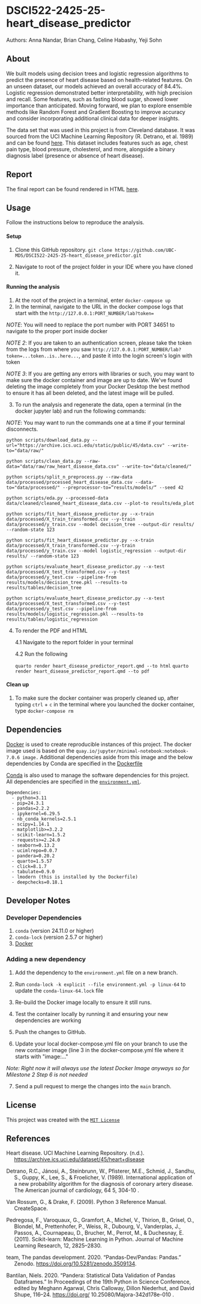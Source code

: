 # DSCI522-2425-25-heart_disease_predictor

Authors: Anna Nandar, Brian Chang, Celine Habashy, Yeji Sohn

## About

We built models using decision trees and logistic regression algorithms to predict the presence of heart disease based on health-related features. On an unseen dataset, our models achieved an overall accuracy of 84.4%. Logistic regression demonstrated better interpretability, with high precision and recall. Some features, such as fasting blood sugar, showed lower importance than anticipated. Moving forward, we plan to explore ensemble methods like Random Forest and Gradient Boosting to improve accuracy and consider incorporating additional clinical data for deeper insights.

The data set that was used in this project is from Cleveland database. It was sourced from the UCI Machine
Learning Repository (R. Detrano, et al. 1989) and can be found
[here](https://archive.ics.uci.edu/dataset/45/heart+disease). This dataset includes features such as age, chest pain type, blood pressure, cholesterol, and more, alongside a binary diagnosis label (presence or absence of heart disease). 

## Report

The final report can be found rendered in HTML
[here](https://ubc-mds.github.io/DSCI522-2425-25-heart_disease_predictor/).

## Usage

Follow the instructions below to reproduce the analysis.

#### Setup

1. Clone this GitHub repository. `git clone https://github.com/UBC-MDS/DSCI522-2425-25-heart_disease_predictor.git`

2. Navigate to root of the project folder in your IDE where you have cloned it.

#### Running the analysis

1. At the root of the project in a terminal, enter
    ```docker-compose up```
2. In the terminal, navigate to the URL in the docker compose logs that start with the `http://127.0.0.1:PORT_NUMBER/lab?token=`

*NOTE*: You will need to replace the port number with PORT 34651 to navigate to the proper port inside docker

*NOTE 2*: If you are taken to an authentication screen, please take the token from the logs from where you saw `http://127.0.0.1:PORT_NUMBER/lab?token=...token..is..here...`, and paste it into the login screen's login with token

*NOTE 3*: If you are getting any errors with libraries or such, you may want to make sure the docker container and image are up to date. We've found deleting the image completely from your Docker Desktop the best method to ensure it has all been deleted, and the latest image will be pulled.

3. To run the analysis and regenerate the data, open a terminal (in the docker jupyter lab) and run the following commands:

*NOTE*: You may want to run the commands one at a time if your terminal disconnects.
```
python scripts/download_data.py --url="https://archive.ics.uci.edu/static/public/45/data.csv" --write-to="data/raw/"

python scripts/clean_data.py --raw-data="data/raw/raw_heart_disease_data.csv" --write-to="data/cleaned/"

python scripts/split_n_preprocess.py --raw-data data/processed/processed_heart_disease_data.csv --data-to="data/processed/" --preprocessor-to=“results/models/“ --seed 42

python scripts/eda.py --processed-data data/cleaned/cleaned_heart_disease_data.csv --plot-to results/eda_plot

python scripts/fit_heart_disease_predictor.py --x-train data/processed/X_train_transformed.csv --y-train data/processed/y_train.csv --model decision_tree --output-dir results/ --random-state 123

python scripts/fit_heart_disease_predictor.py --x-train data/processed/X_train_transformed.csv --y-train data/processed/y_train.csv --model logistic_regression --output-dir results/ --random-state 123

python scripts/evaluate_heart_disease_predictor.py --x-test data/processed/X_test_transformed.csv --y-test data/processed/y_test.csv --pipeline-from results/models/decision_tree.pkl --results-to results/tables/decision_tree

python scripts/evaluate_heart_disease_predictor.py --x-test data/processed/X_test_transformed.csv --y-test data/processed/y_test.csv --pipeline-from results/models/logistic_regression.pkl --results-to results/tables/logistic_regression
```

4. To render the PDF and HTML

    4.1 Navigate to the report folder in your terminal
    
    4.2 Run the following

      `quarto render heart_disease_predictor_report.qmd --to html`
      `quarto render heart_disease_predictor_report.qmd --to pdf`

#### Clean up
1. To make sure the docker container was properly cleaned up, after typing `ctrl` + `c` in the terminal where you launched the docker container, type `docker-compose rm`

## Dependencies
[Docker](https://www.docker.com/) is used to create reproducible instances of this project. The docker image used is based on the `quay.io/jupyter/minimal-notebook:notebook-7.0.6 image.` Additional dependencies aside from this image and the below dependencies by Conda are specified in the [Dockerfile](Dockerfile)

[Conda](https://docs.conda.io/projects/conda/en/latest/user-guide/install/index.html) is also used to manage the software dependencies for this project.
All dependencies are specified in the [`environment.yml`](environment.yml).

```
Dependencies:
  - python=3.11
  - pip=24.3.1
  - pandas=2.2.2
  - ipykernel=6.29.5
  - nb_conda_kernels=2.5.1
  - scipy=1.14.1
  - matplotlib>=3.2.2
  - scikit-learn=1.5.2
  - requests>=2.24.0
  - seaborn=0.13.2
  - ucimlrepo=0.0.7
  - pandera=0.20.2
  - quarto=1.5.57
  - click=8.1.7
  - tabulate=0.9.0
  - lmodern (this is installed by the Dockerfile)
  - deepchecks=0.18.1
```
## Developer Notes
### Developer Dependencies
1. `conda` (version 24.11.0 or higher)
2. `conda-lock` (version 2.5.7 or higher)
3. [Docker](https://www.docker.com/) 
### Adding a new dependency

1. Add the dependency to the `environment.yml` file on a new branch.

2. Run `conda-lock -k explicit --file environment.yml -p linux-64` to update the `conda-linux-64.lock` file

3. Re-build the Docker image locally to ensure it still runs.

4. Test the container locally by running it and ensuring your new dependencies are working

5. Push the changes to GitHub.

6. Update your local docker-compose.yml file on your branch to use the new container image (line 3 in the docker-compose.yml file where it starts with "image:..."

*Note: Right now it will always use the latest Docker Image anyways so for Milestone 2 Step 6 is not needed*

7. Send a pull request to merge the changes into the `main` branch. 

## License

This project was created with the [`MIT License`](LICENSE.md)

## References

<div id="refs" class="references hanging-indent">

<div id="ref-UCI">

Heart disease. UCI Machine Learning Repository. (n.d.). https://archive.ics.uci.edu/dataset/45/heart+disease 

</div>

<div id="ref-Detrano1989">

Detrano, R.C., Jánosi, A., Steinbrunn, W., Pfisterer, M.E., Schmid, J., Sandhu, S., Guppy, K., Lee, S., & Froelicher, V. (1989). International application of a new probability algorithm for the diagnosis of coronary artery disease. The American journal of cardiology, 64 5, 304-10 .

</div>

<div id="ref-Python">

Van Rossum, G., & Drake, F. (2009). Python 3 Reference Manual. CreateSpace.

</div>


<div id="ref-SciLearn">

Pedregosa, F., Varoquaux, G., Gramfort, A., Michel, V., Thirion, B., Grisel, O., Blondel, M., Prettenhofer, P., Weiss, R., Dubourg, V., Vanderplas, J., Passos, A., Cournapeau, D., Brucher, M., Perrot, M., & Duchesnay, E. (2011). Scikit-learn: Machine Learning in Python. Journal of Machine Learning Research, 12, 2825–2830.
</div>

<div id="ref-pandas">

team, The pandas development. 2020. “Pandas-Dev/Pandas: Pandas.” Zenodo. https://doi.org/10.5281/zenodo.3509134.
</div>

<div id="ref-pandera">

Bantilan, Niels. 2020. “Pandera: Statistical Data Validation of Pandas Dataframes.” In Proceedings of the 19th Python in Science Conference, edited by Meghann Agarwal, Chris Calloway, Dillon Niederhut, and David Shupe, 116–24. https://doi.org/ 10.25080/Majora-342d178e-010 .
</div>

</div>